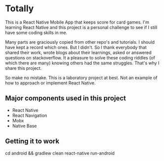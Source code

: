 # Totally

This is a React Native Mobile App that keeps score for card games. I'm learning React Native and this project is a personal challenge to see if I still have some coding skills in me.

Many parts are graciously copied from other repo's and tutorials. I should have kept a record which ones. But I didn't. So I thank everybody that shared their work, wrote blogs about their learnings, asked or answered questions on stackoverflow. It a pleasure to solve these coding riddles (of which there are many) knowing others had the same struggles. That's why I share this project.

So make no mistake. This is a laboratory project at best. Not an example of how to approach or implement React Native.

## Major components used in this project

- React Native
- React Navigation
- Mobx
- Native Base


## Getting it to work

cd android && gradlew clean 
react-native run-android
